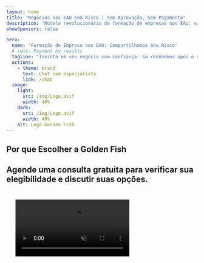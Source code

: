 ```yaml
---
layout: home
title: "Negócios nos EAU Sem Risco | Sem Aprovação, Sem Pagamento"
description: "Modelo revolucionário de formação de empresas nos EAU: você só paga após o sucesso. Orientação especializada em todas as etapas com taxa de sucesso superior a 90%."
showSponsors: false

hero:
  name: "Formação de Empresa nos EAU: Compartilhamos Seu Risco"
  # text: Payment by results
  tagline: "Invista em seu negócio com confiança: só recebemos após o registro bem-sucedido da empresa. <span class='hl'>Seu sucesso é nosso único objetivo</span>."
  actions:
    - theme: brand
      text: Chat com especialista
      link: /chat
  image:
    light:
      src: /img/Logo.avif
      width: 40%
    dark:
      src: /img/Logo.avif
      width: 40%
    alt: Logo Golden Fish
---
```


<FeatureBlock :card="{
  title: 'Suas Vantagens — Nossa Responsabilidade',
  details: 'Os EAU oferecem numerosas vantagens para empreendedores e investidores internacionais que buscam um ambiente de negócios favorável. \n\n* Baixas Taxas: Apenas 9% de imposto corporativo e 5% de IVA sem imposto de renda pessoal\n* 100% de Propriedade Estrangeira: Controle total da sua empresa sem parceiros locais\n* Sem Controle Cambial: Repatriação de lucros e câmbio de moeda sem restrições\n\n[Mostrar lista completa](/uae-business/company-registration/benefits-problems#benefits-of-doing-business-in-the-uae)',
  link: '/uae-business/company-registration/benefits-problems#benefits-of-doing-business-in-the-uae',
  src: {
    light: '/img/iStock-1331100622.jpg',
    dark: '/img/iStock-1203821481.avif',
    width: '100%'
  },
  inversion: false
}" />

<FeatureBlock :card="{
  title: 'Desafios que Enfrentamos Juntos',
  details: 'Embora os EAU ofereçam muitos benefícios, as empresas devem estar cientes dos possíveis desafios ao estabelecer operações. \n\n* Ambiente Regulatório Complexo: Diferentes regulamentações entre emirados e free zones\n* Requisitos de Substância Econômica: Funcionários locais e espaço físico necessários para certas atividades\n* Altos Custos Iniciais: Taxas de registro, documentação e aluguéis obrigatórios de escritório\n\n[Mostrar lista completa](/uae-business/company-registration/benefits-problems#disadvantages-of-doing-business-in-the-uae)',
  link: '/uae-business/company-registration/benefits-problems#disadvantages-of-doing-business-in-the-uae',
  src: {
      light: '/img/iStock-1299393716.avif',
      dark: '/img/iStock-2149731304.avif',
    width: '100%'
  },
  inversion: true
}" />

<FeatureBlock :card="{
  title: 'Suporte Completo: Passo a Passo com Você',
  details: 'Guia completo para estabelecer empresas na **free zone, offshore, mainland, branch**. \n\n* 100% de Propriedade Estrangeira disponível em Free Zones e Mainland\n* Baixas Taxas - apenas 9% de imposto corporativo\n* Sem Controle Cambial - fácil repatriação de capital\n\n[Saiba mais](/uae-business/company-registration/overview)',
  link: '/uae-business/company-registration/overview',
  src: {
    light: '/video/iStock-1204982076.mp4',
    dark: '/video/iStock-1269162753.mp4',
    width: '100%'
  },
  inversion: false
}" />

<FeatureCards :features="[
  {
    title: 'Abertura de Conta Bancária',
    details: 'Abra facilmente contas bancárias empresariais ou pessoais com os bancos confiáveis dos EAU.',
    items: [
      'Serviços PRO completos para aprovações governamentais',
      'Configuração completa do pacote bancário',
      '96% de taxa de sucesso'
    ],
    linkText: 'Saiba mais',
    link: '/uae-business/offer/banking/',
    icon: {
      light: '/img/iStock-2153786564.avif',
      dark: '/img/iStock-2166793628.avif',
      alt: 'Serviços Bancários'
    }
  },
  {
    title: 'Golden Visa e Residência',
    details: 'Obtenha um **Golden Visa** dos EAU para residência de longo prazo com um processo de solicitação simplificado.',
    items: [
      '**Sem necessidade de entrar nos EAU a cada 6 meses**',
      'Validade de 10 anos com opção de renovação mantendo as condições qualificadoras',
      '92% de taxa de sucesso'
    ],
    linkText: 'Saiba mais',
    link: '/uae-business/offer/golden-visa/',
    icon: {
      light: '/img/iStock-1312241253.avif',
      dark: '/img/ILONMASKID.webp',
      alt: 'Serviços de Visto'
    }
  },
  {
    title: 'Explore mais de nossos serviços corporativos',
    details: '',
    items: [],
    linkText: 'Saiba mais',
    link: '/uae-business/company-registration/insights/incorporation-steps',
    icon: {
      light: '/img/iStock-473502112.avif',
      dark: '/img/iStock-1160827423.avif',
      alt: 'Mais Serviços'
    }
  }
]" />

## Por que Escolher a Golden Fish

<BenefitsList :features="[
  {
    icon: '🏢',
    title: 'Expertise Local nos EAU',
    text: 'Especialistas dedicados em Dubai oferecem orientação especializada em cada etapa do processo.'
  },
  {
    icon: '📊',
    title: 'Taxa de Sucesso Comprovada',
    text: 'Mais de 90% de taxa de aprovação com centenas de vistos, contas bancárias e registros de empresas emitidos através do nosso processamento premium.'
  },
  {
    icon: '💸',
    title: '**Taxas Baseadas no Sucesso**',
    text: '[Pague apenas após a aprovação](/uae-business/benefits/success-based-fees). Transparência total sem custos ocultos.'
  },
]" />

## Agende uma consulta gratuita para verificar sua elegibilidade e discutir suas opções.

<video  autoplay muted playsinline style="padding: 24px" >
  <source src="/img/iStock-2185906461.mp4" type="video/mp4">
</video>

<ContactFormModalNav buttonText="Fale com um especialista" formStyle="display: block; margin: 1rem auto;"/>

<!-- <ImageGrid :images="[
  { src: '/img/ILONMASKID.webp', href: './immigration.md', alt: 'Imigração para os EAU' },
  { src: '/img/ILONMASKID.webp', href: './immigration.md', alt: 'Imigração para os EAU' },
]"/> -->